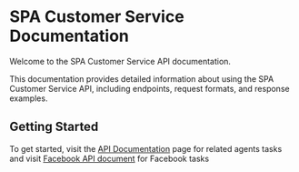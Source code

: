 # SPA Customer Service Documentation

Welcome to the SPA Customer Service API documentation.

This documentation provides detailed information about using the SPA Customer Service API, including endpoints, request formats, and response examples.

## Getting Started

To get started, visit the [API Documentation](api_documentation.md) page for related agents tasks and visit [Facebook API document](Facebook.md) for Facebook tasks